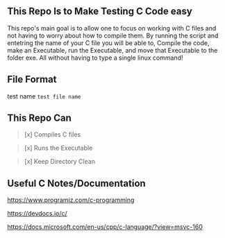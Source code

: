 This Repo Is to Make Testing C Code easy
-
  This repo's main goal is to allow one to focus on working with C files and not having to worry about how to compile them. By running the script and entetring the name of your C file you will be able to, Compile the code, make an Executable, run the Executable, and move that Executable to the folder exe. All without having to type a single linux command!

File Format
-

  test name `test file name`

This Repo Can
-
  >[x] Compiles C files

  >[x] Runs the Executable

  >[x] Keep Directory Clean

Useful C Notes/Documentation
-
  https://www.programiz.com/c-programming

  https://devdocs.io/c/

  https://docs.microsoft.com/en-us/cpp/c-language/?view=msvc-160